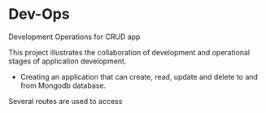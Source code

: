 # Dev-Ops
 Development Operations for CRUD app

This project illustrates the collaboration of development and operational stages of application development. 

- Creating an application that can create, read, update and delete to and from Mongodb database. 

Several routes are used to access 
